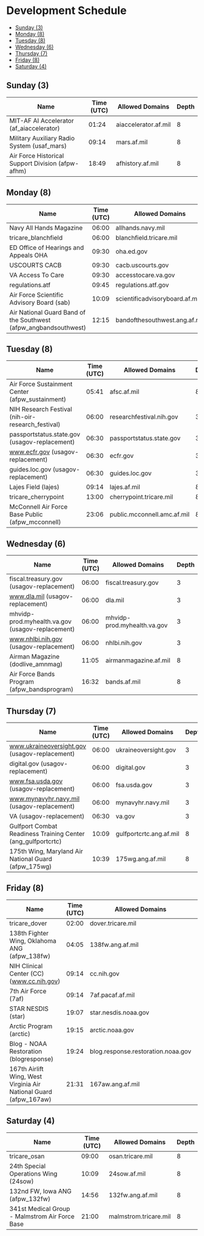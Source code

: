 # Development Schedule
 * [Sunday (3)](#sunday)
 * [Monday (8)](#monday)
 * [Tuesday (8)](#tuesday)
 * [Wednesday (6)](#wednesday)
 * [Thursday (7)](#thursday)
 * [Friday (8)](#friday)
 * [Saturday (4)](#saturday)


## Sunday (3)
|Name|Time (UTC)|Allowed Domains|Depth|
|---|---|---|---|
|MIT-AF AI Accelerator (af_aiaccelerator)|01:24|aiaccelerator.af.mil|8|
|Military Auxiliary Radio System (usaf_mars)|09:14|mars.af.mil|8|
|Air Force Historical Support Division (afpw-afhm)|18:49|afhistory.af.mil|8|


## Monday (8)
|Name|Time (UTC)|Allowed Domains|Depth|
|---|---|---|---|
|Navy All Hands Magazine|06:00|allhands.navy.mil|3|
|tricare_blanchfield|06:00|blanchfield.tricare.mil|8|
|ED Office of Hearings and Appeals OHA|09:30|oha.ed.gov|3|
|USCOURTS CACB|09:30|cacb.uscourts.gov|3|
|VA Access To Care|09:30|accesstocare.va.gov|3|
|regulations.atf|09:45|regulations.atf.gov|3|
|Air Force Scientific Advisory Board (sab)|10:09|scientificadvisoryboard.af.mil|8|
|Air National Guard Band of the Southwest (afpw_angbandsouthwest)|12:15|bandofthesouthwest.ang.af.mil|8|


## Tuesday (8)
|Name|Time (UTC)|Allowed Domains|Depth|
|---|---|---|---|
|Air Force Sustainment Center (afpw_sustainment)|05:41|afsc.af.mil|8|
|NIH Research Festival (nih-oir-research_festival)|06:00|researchfestival.nih.gov|3|
|passportstatus.state.gov (usagov-replacement)|06:30|passportstatus.state.gov|3|
|www.ecfr.gov (usagov-replacement)|06:30|ecfr.gov|3|
|guides.loc.gov (usagov-replacement)|06:30|guides.loc.gov|3|
|Lajes Field (lajes)|09:14|lajes.af.mil|8|
|tricare_cherrypoint|13:00|cherrypoint.tricare.mil|8|
|McConnell Air Force Base Public (afpw_mcconnell)|23:06|public.mcconnell.amc.af.mil|8|


## Wednesday (6)
|Name|Time (UTC)|Allowed Domains|Depth|
|---|---|---|---|
|fiscal.treasury.gov (usagov-replacement)|06:00|fiscal.treasury.gov|3|
|www.dla.mil (usagov-replacement)|06:00|dla.mil|3|
|mhvidp-prod.myhealth.va.gov (usagov-replacement)|06:00|mhvidp-prod.myhealth.va.gov|3|
|www.nhlbi.nih.gov (usagov-replacement)|06:00|nhlbi.nih.gov|3|
|Airman Magazine (dodlive_amnmag)|11:05|airmanmagazine.af.mil|8|
|Air Force Bands Program (afpw_bandsprogram)|16:32|bands.af.mil|8|


## Thursday (7)
|Name|Time (UTC)|Allowed Domains|Depth|
|---|---|---|---|
|www.ukraineoversight.gov (usagov-replacement)|06:00|ukraineoversight.gov|3|
|digital.gov (usagov-replacement)|06:00|digital.gov|3|
|www.fsa.usda.gov (usagov-replacement)|06:00|fsa.usda.gov|3|
|www.mynavyhr.navy.mil (usagov-replacement)|06:00|mynavyhr.navy.mil|3|
|VA (usagov-replacement)|06:30|va.gov|3|
|Gulfport Combat Readiness Training Center (ang_gulfportcrtc)|10:09|gulfportcrtc.ang.af.mil|8|
|175th Wing, Maryland Air National Guard (afpw_175wg)|10:39|175wg.ang.af.mil|8|


## Friday (8)
|Name|Time (UTC)|Allowed Domains|Depth|
|---|---|---|---|
|tricare_dover|02:00|dover.tricare.mil|8|
|138th Fighter Wing, Oklahoma ANG (afpw_138fw)|04:05|138fw.ang.af.mil|8|
|NIH Clinical Center (CC) (www.cc.nih.gov)|09:14|cc.nih.gov|8|
|7th Air Force (7af)|09:14|7af.pacaf.af.mil|8|
|STAR NESDIS (star)|19:07|star.nesdis.noaa.gov|3|
|Arctic Program (arctic)|19:15|arctic.noaa.gov|3|
|Blog - NOAA Restoration (blogresponse)|19:24|blog.response.restoration.noaa.gov|3|
|167th Airlift Wing, West Virginia Air National Guard (afpw_167aw)|21:31|167aw.ang.af.mil|8|


## Saturday (4)
|Name|Time (UTC)|Allowed Domains|Depth|
|---|---|---|---|
|tricare_osan|09:00|osan.tricare.mil|8|
|24th Special Operations Wing (24sow)|10:09|24sow.af.mil|8|
|132nd FW, Iowa ANG (afpw_132fw)|14:56|132fw.ang.af.mil|8|
|341st Medical Group - Malmstrom Air Force Base|21:00|malmstrom.tricare.mil|8|
